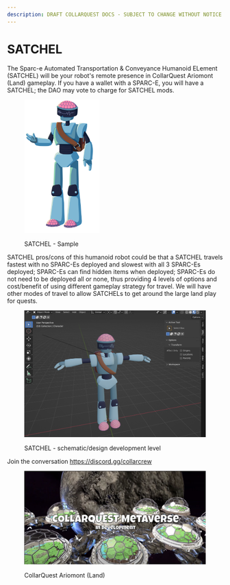 ```yaml
---
description: DRAFT COLLARQUEST DOCS - SUBJECT TO CHANGE WITHOUT NOTICE.
---
```


# SATCHEL

The Sparc-e Automated Transportation & Conveyance Humanoid ELement (SATCHEL) will be your robot's remote presence in CollarQuest Ariomont (Land) gameplay.  If you have a wallet with a SPARC-E, you will have a SATCHEL; the DAO may vote to charge for SATCHEL mods.

<figure><img src="../../../.gitbook/assets/satchel-md.png" alt=""><figcaption><p>SATCHEL - Sample</p></figcaption></figure>

SATCHEL pros/cons of this humanoid robot could be that a SATCHEL travels fastest with no SPARC-Es deployed and slowest with all 3 SPARC-Es deployed; SPARC-Es can find hidden items when deployed; SPARC-Es do not need to be deployed all or none, thus providing 4 levels of options and cost/benefit of using different gameplay strategy for travel.  We will have other modes of travel to allow SATCHELs to get around the large land play for quests.

<figure><img src="../../../.gitbook/assets/SATCHEL.png" alt=""><figcaption><p>SATCHEL - schematic/design development level</p></figcaption></figure>

Join the conversation https://discord.gg/collarcrew  &#x20;

<figure><img src="../../../.gitbook/assets/Land.png" alt=""><figcaption><p>CollarQuest Ariomont (Land)</p></figcaption></figure>
